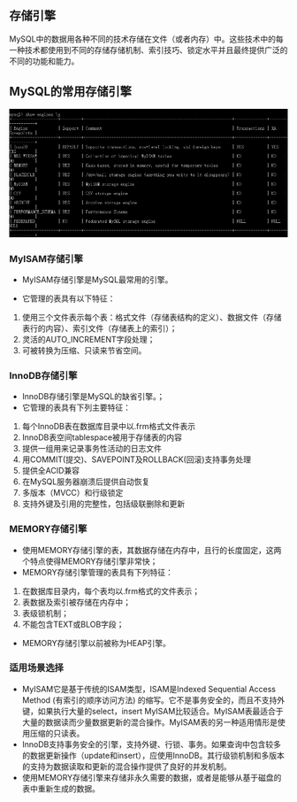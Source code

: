 ## 存储引擎

MySQL中的数据用各种不同的技术存储在文件（或者内存）中。这些技术中的每一种技术都使用到不同的存储存储机制、索引技巧、锁定水平并且最终提供广泛的不同的功能和能力。

## MySQL的常用存储引擎

![title](https://raw.githubusercontent.com/XQLong/Image-Hosting/master/gitnote/2019/08/30/1567137511408-1567137511681.png)

### MyISAM存储引擎 

-  MyISAM存储引擎是MySQL最常用的引擎。

- 它管理的表具有以下特征：
1. 使用三个文件表示每个表：格式文件（存储表结构的定义）、数据文件（存储表行的内容）、索引文件（存储表上的索引）；
2. 灵活的AUTO_INCREMENT字段处理；
3. 可被转换为压缩、只读来节省空间。

### InnoDB存储引擎

- InnoDB存储引擎是MySQL的缺省引擎。；
- 它管理的表具有下列主要特征：
1. 每个InnoDB表在数据库目录中以.frm格式文件表示
2. InnoDB表空间tablespace被用于存储表的内容
3. 提供一组用来记录事务性活动的日志文件
4. 用COMMIT(提交)、SAVEPOINT及ROLLBACK(回滚)支持事务处理
5. 提供全ACID兼容
6. 在MySQL服务器崩溃后提供自动恢复
7. 多版本（MVCC）和行级锁定
8. 支持外键及引用的完整性，包括级联删除和更新 

### MEMORY存储引擎 

- 使用MEMORY存储引擎的表，其数据存储在内存中，且行的长度固定，这两个特点使得MEMORY存储引擎非常快；
- MEMORY存储引擎管理的表具有下列特征：
1. 在数据库目录内，每个表均以.frm格式的文件表示；
2. 表数据及索引被存储在内存中；
3. 表级锁机制；
4. 不能包含TEXT或BLOB字段；
- MEMORY存储引擎以前被称为HEAP引擎。 

### 适用场景选择

- MyISAM它是基于传统的ISAM类型，ISAM是Indexed Sequential Access Method (有索引的顺序访问方法) 的缩写。它不是事务安全的，而且不支持外键，如果执行大量的select，insert MyISAM比较适合。MyISAM表最适合于大量的数据读而少量数据更新的混合操作。MyISAM表的另一种适用情形是使用压缩的只读表。
- InnoDB支持事务安全的引擎，支持外键、行锁、事务。如果查询中包含较多的数据更新操作（update和insert），应使用InnoDB。其行级锁机制和多版本的支持为数据读取和更新的混合操作提供了良好的并发机制。
- 使用MEMORY存储引擎来存储非永久需要的数据，或者是能够从基于磁盘的表中重新生成的数据。




